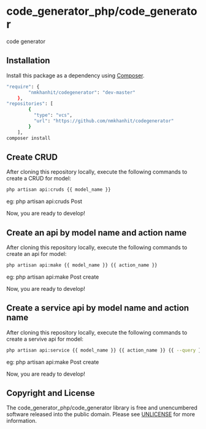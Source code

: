 # code_generator_php/code_generator

<!--
TODO: Make sure the following URLs are correct and working for your project.
      Then, remove these comments to display the badges, giving users a quick
      overview of your package.

-->

code generator

## Installation

Install this package as a dependency using [Composer](https://getcomposer.org).

``` bash
"require": {
        "nmkhanhit/codegenerator": "dev-master"
    },
"repositories": [
        {
          "type": "vcs",
          "url": "https://github.com/nmkhanhit/codegenerator"
        }
    ],
composer install
```

## Create CRUD

After cloning this repository locally, execute the following commands to create a CRUD for model:

``` bash
php artisan api:cruds {{ model_name }}
```
eg: php artisan api:cruds Post

Now, you are ready to develop!

## Create an api by model name and action name

After cloning this repository locally, execute the following commands to create an api for model:

``` bash
php artisan api:make {{ model_name }} {{ action_name }}
```
eg: php artisan api:make Post create

Now, you are ready to develop!

## Create a service api by model name and action name

After cloning this repository locally, execute the following commands to create a servive api for model:

``` bash
php artisan api:service {{ model_name }} {{ action_name }} {{ --query }}
```
eg: php artisan api:make Post create

Now, you are ready to develop!

## Copyright and License

The code_generator_php/code_generator library is free and unencumbered software released into the
public domain. Please see [UNLICENSE](UNLICENSE) for more information.

